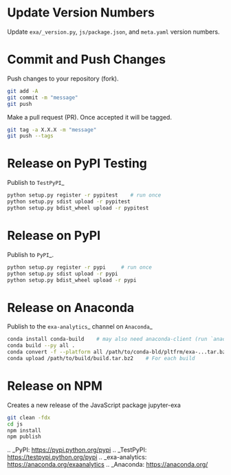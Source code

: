 # Update Version Numbers
Update `exa/_version.py`, `js/package.json`, and `meta.yaml` version numbers.


# Commit and Push Changes
Push changes to your repository (fork).
```bash
git add -A
git commit -m "message"
git push
```
Make a pull request (PR). Once accepted it will be tagged.
```bash
git tag -a X.X.X -m "message"
git push --tags
```


# Release on PyPI Testing
Publish to `TestPyPI`_
```bash
python setup.py register -r pypitest    # run once
python setup.py sdist upload -r pypitest
python setup.py bdist_wheel upload -r pypitest
```


# Release on PyPI
Publish to `PyPI`_.
```bash
python setup.py register -r pypi     # run once
python setup.py sdist upload -r pypi
python setup.py bdist_wheel upload -r pypi
```


# Release on Anaconda
Publish to the `exa-analytics`_ channel on  `Anaconda`_
```bash
conda install conda-build    # may also need anaconda-client (run `anaconda login` in shell)
conda build --py all .
conda convert -f --platform all /path/to/conda-bld/pltfrm/exa-...tar.bz2 -o /path/to/outputdir/
conda upload /path/to/build/build.tar.bz2    # For each build
```


# Release on NPM
Creates a new release of the JavaScript package jupyter-exa

```bash
git clean -fdx
cd js
npm install
npm publish
```

.. _PyPI: https://pypi.python.org/pypi
.. _TestPyPI: https://testpypi.python.org/pypi
.. _exa-analytics: https://anaconda.org/exaanalytics
.. _Anaconda: https://anaconda.org/

